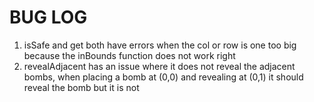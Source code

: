 # BUG LOG

1. isSafe and get both have errors when the col or row is one too big because the inBounds function does not work right
2. revealAdjacent has an issue where it does not reveal the adjacent bombs, when placing a bomb at (0,0) and revealing at (0,1) it should reveal the bomb but it is not